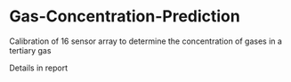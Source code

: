 # Gas-Concentration-Prediction
Calibration of 16 sensor array to determine the concentration of gases in a tertiary gas

Details in report
